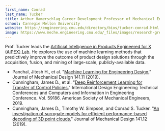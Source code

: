 ```yaml
---
first_name: Conrad
last_name: Tucker
title: Arthur Hamerschlag Career Development Professor of Mechanical Engineering
school: Carnegie Mellon University
website: https://engineering.cmu.edu/directory/bios/tucker-conrad.html
image: https://www.meche.engineering.cmu.edu/_files/images/research-groups/tucker-group/conradt.png
---
```

Prof. Tucker leads the [Artificial Intelligence in Products Engineered for X (AiPEX) Lab](https://www.meche.engineering.cmu.edu/faculty/aipex.html). He explores the use of machine learning methods that predictively improve the outcome of product design solutions through the acquisition, fusion, and mining of large-scale, publicly-available data.
* Panchal, Jitesh H., et al. "[Machine Learning for Engineering Design.](https://asmedigitalcollection.asme.org/mechanicaldesign/article/141/11/110301/975227/Special-Issue-Machine-Learning-for-Engineering?)" Journal of Mechanical Design 141.11 (2019).
* Cunningham, James D., et al. "[Deep Reinforcement Learning for Transfer of Control Policies.](https://asmedigitalcollection.asme.org/IDETC-CIE/proceedings-abstract/IDETC-CIE2019/59186/V02AT03A003/1069764)" International Design Engineering Technical Conferences and Computers and Information in Engineering Conference. Vol. 59186. American Society of Mechanical Engineers, 2019.
* Cunningham, James D., Timothy W. Simpson, and Conrad S. Tucker. "[An investigation of surrogate models for efficient performance-based decoding of 3D point clouds.](https://asmedigitalcollection.asme.org/mechanicaldesign/article-abstract/141/12/121401/975226)" Journal of Mechanical Design 141.12 (2019).
